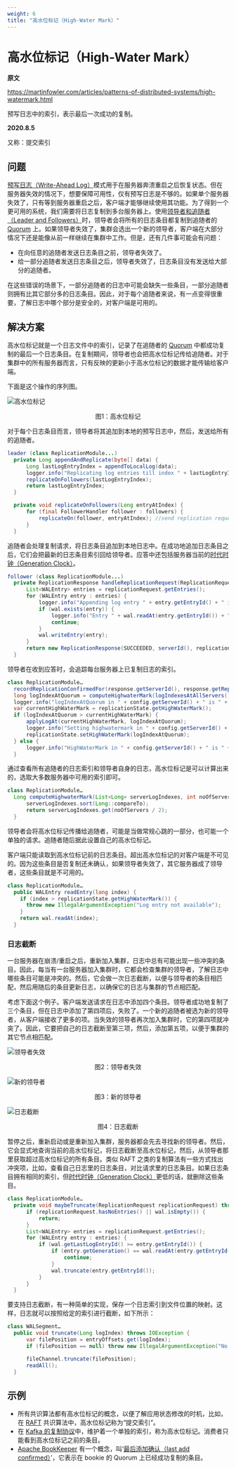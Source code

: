 ```yaml
---
weight: 6
title: "高水位标记（High-Water Mark）"
---
```


# 高水位标记（High-Water Mark）

**原文**

https://martinfowler.com/articles/patterns-of-distributed-systems/high-watermark.html

预写日志中的索引，表示最后一次成功的复制。

**2020.8.5**

又称：提交索引

## 问题

[预写日志（Write-Ahead Log）](write-ahead-log.md)模式用于在服务器奔溃重启之后恢复状态。但在服务器失效的情况下，想要保障可用性，仅有预写日志是不够的。如果单个服务器失效了，只有等到服务器重启之后，客户端才能够继续使用其功能。为了得到一个更可用的系统，我们需要将日志复制到多台服务器上。使用[领导者和追随者（Leader and Followers）](leader-and-followers.md)时，领导者会将所有的日志条目都复制到追随者的 [Quorum](quorum.md) 上。如果领导者失效了，集群会选出一个新的领导者，客户端在大部分情况下还是能像从前一样继续在集群中工作。但是，还有几件事可能会有问题：

- 在向任意的追随者发送日志条目之前，领导者失效了。
- 给一部分追随者发送日志条目之后，领导者失效了，日志条目没有发送给大部分的追随者。

在这些错误的场景下，一部分追随者的日志中可能会缺失一些条目，一部分追随者则拥有比其它部分多的日志条目。因此，对于每个追随者来说，有一点变得很重要，了解日志中哪个部分是安全的，对客户端是可用的。

## 解决方案

高水位标记就是一个日志文件中的索引，记录了在追随者的 [Quorum](quorum.md) 中都成功复制的最后一个日志条目。在复制期间，领导者也会把高水位标记传给追随者。对于集群中的所有服务器而言，只有反映的更新小于高水位标记的数据才能传输给客户端。

下面是这个操作的序列图。

![高水位标记](../image/highwatermark-sequence.png)

<center>图1：高水位标记</center>

对于每个日志条目而言，领导者将其追加到本地的预写日志中，然后，发送给所有的追随者。

```java
leader (class ReplicationModule...)
  private Long appendAndReplicate(byte[] data) {
      Long lastLogEntryIndex = appendToLocalLog(data);
      logger.info("Replicating log entries till index " + lastLogEntryIndex + " on followers");
      replicateOnFollowers(lastLogEntryIndex);
      return lastLogEntryIndex;
  }

  private void replicateOnFollowers(Long entryAtIndex) {
      for (final FollowerHandler follower : followers) {
          replicateOn(follower, entryAtIndex); //send replication requests to followers
      }
  }
```

追随者会处理复制请求，将日志条目追加到本地日志中。在成功地追加日志条目之后，它们会把最新的日志条目索引回给领导者。应答中还包括服务器当前的[时代时钟（Generation Clock）](generation-clock.md)。

```java
follower (class ReplicationModule...)
  private ReplicationResponse handleReplicationRequest(ReplicationRequest replicationRequest) {
      List<WALEntry> entries = replicationRequest.getEntries();
      for (WALEntry entry : entries) {
          logger.info("Appending log entry " + entry.getEntryId() + " in " + serverId());
          if (wal.exists(entry)) {
              logger.info("Entry " + wal.readAt(entry.getEntryId()) + " already exists on " + config.getServerId());
              continue;
          }
          wal.writeEntry(entry);
      }
      return new ReplicationResponse(SUCCEEDED, serverId(), replicationState.getGeneration(), wal.getLastLogEntryId());
  }
```

领导者在收到应答时，会追踪每台服务器上已复制日志的索引。

```java
class ReplicationModule…
  recordReplicationConfirmedFor(response.getServerId(), response.getReplicatedLogIndex());
  long logIndexAtQuorum = computeHighwaterMark(logIndexesAtAllServers(), config.numberOfServers());
  logger.info("logIndexAtQuorum in " + config.getServerId() + " is " + logIndexAtQuorum + " highWaterMark is " + replicationState.getHighWaterMark());
  var currentHighWaterMark = replicationState.getHighWaterMark();
  if (logIndexAtQuorum > currentHighWaterMark) {
      applyLogAt(currentHighWaterMark, logIndexAtQuorum);
      logger.info("Setting highwatermark in " + config.getServerId() + " to " + logIndexAtQuorum);
      replicationState.setHighWaterMark(logIndexAtQuorum);
  } else {
      logger.info("HighWaterMark in " + config.getServerId() + " is " + replicationState.getHighWaterMark() + " >= " + logIndexAtQuorum);
  }
```

通过查看所有追随者的日志索引和领导者自身的日志，高水位标记是可以计算出来的，选取大多数服务器中可用的索引即可。

```java
class ReplicationModule…
  Long computeHighwaterMark(List<Long> serverLogIndexes, int noOfServers) {
      serverLogIndexes.sort(Long::compareTo);
      return serverLogIndexes.get(noOfServers / 2);
  }
```

领导者会将高水位标记传播给追随者，可能是当做常规心跳的一部分，也可能一个单独的请求。追随者随后据此设置自己的高水位标记。

客户端只能读取到高水位标记前的日志条目。超出高水位标记的对客户端是不可见的。因为这些条目是否复制还未确认，如果领导者失效了，其它服务器成了领导者，这些条目就是不可用的。

```java
class ReplicationModule…
  public WALEntry readEntry(long index) {
    if (index > replicationState.getHighWaterMark()) {
      throw new IllegalArgumentException("Log entry not available");
    }
    return wal.readAt(index);
  }
```

### 日志截断

一台服务器在崩溃/重启之后，重新加入集群，日志中总有可能出现一些冲突的条目。因此，每当有一台服务器加入集群时，它都会检查集群的领导者，了解日志中哪些条目可能是冲突的。然后，它会做一次日志截断，以便与领导者的条目相匹配，然后用随后的条目更新日志，以确保它的日志与集群的节点相匹配。

考虑下面这个例子。客户端发送请求在日志中添加四个条目。领导者成功地复制了三个条目，但在日志中添加了第四项后，失败了。一个新的追随者被选为新的领导者，从客户端接收了更多的项。当失效的领导者再次加入集群时，它的第四项就冲突了。因此，它要把自己的日志截断至第三项，然后，添加第五项，以便于集群的其它节点相匹配。

![领导者失效](../image/leaderfailure.png)

<center>图2：领导者失效</center>

![新的领导者](../image/newleader.png)

<center>图3：新的领导者</center>

![日志截断](../image/truncation.png)

<center>图4：日志截断</center>

暂停之后，重新启动或是重新加入集群，服务器都会先去寻找新的领导者。然后，它会显式地查询当前的高水位标记，将日志截断至高水位标记，然后，从领导者那里获取超过高水位标记的所有条目。类似 RAFT 之类的复制算法有一些方式找出冲突项，比如，查看自己日志里的日志条目，对比请求里的日志条目。如果日志条目拥有相同的索引，但[时代时钟（Generation Clock）](generation-clock.md)更低的话，就删除这些条目。

```java
class ReplicationModule…
  private void maybeTruncate(ReplicationRequest replicationRequest) throws IOException {
      if (replicationRequest.hasNoEntries() || wal.isEmpty()) {
          return;
      }
      List<WALEntry> entries = replicationRequest.getEntries();
      for (WALEntry entry : entries) {
          if (wal.getLastLogEntryId() >= entry.getEntryId()) {
              if (entry.getGeneration() == wal.readAt(entry.getEntryId()).getGeneration()) {
                  continue;
              }
              wal.truncate(entry.getEntryId());
          }
      }
  }
```

要支持日志截断，有一种简单的实现，保存一个日志索引到文件位置的映射。这样，日志就可以按照给定的索引进行截断，如下所示：

```java
class WALSegment…
  public void truncate(Long logIndex) throws IOException {
      var filePosition = entryOffsets.get(logIndex);
      if (filePosition == null) throw new IllegalArgumentException("No file position available for logIndex=" + logIndex);

      fileChannel.truncate(filePosition);
      readAll();
  }
```

## 示例

- 所有共识算法都有高水位标记的概念，以便了解应用状态修改的时机，比如，在 [RAFT](https://raft.github.io/) 共识算法中，高水位标记称为“提交索引”。
- 在 [Kafka 的复制协议](https://www.confluent.io/blog/hands-free-kafka-replication-a-lesson-in-operational-simplicity/)中，维护着一个单独的索引，称为高水位标记。消费者只能看到高水位标记之前的条目。
- [Apache BookKeeper](https://bookkeeper.apache.org/) 有一个概念，叫‘[最后添加确认（last add confirmed）](https://bookkeeper.apache.org/archives/docs/r4.4.0/bookkeeperProtocol.html)’，它表示在 bookie 的 Quorum 上已经成功复制的条目。

